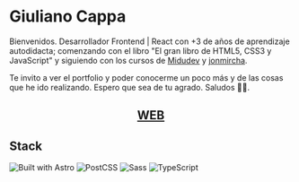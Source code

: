 # Giuliano Cappa

Bienvenidos.
Desarrollador Frontend | React con +3 de años de aprendizaje autodidacta; comenzando con el libro "El gran libro de HTML5, CSS3 y JavaScript" y siguiendo con los cursos de [Midudev](https://www.youtube.com/@midulive) y [jonmircha](https://www.youtube.com/@jonmircha).

Te invito a ver el portfolio y poder conocerme un poco más y de las cosas que he ido realizando.
Espero que sea de tu agrado. Saludos 👋😀.

<h2 align="center"><a href="https://giuliano-cappa.vercel.app">WEB</a></h2>

## Stack

![Built with Astro](https://img.shields.io/badge/Astro-0C1222?style=for-the-badge&logo=astro&logoColor=FDFDFE)
![PostCSS](https://img.shields.io/badge/postcss-DD3A0A?style=for-the-badge&logo=postcss&logoColor=white)
![Sass](https://img.shields.io/badge/Sass-CC6699?style=for-the-badge&logo=sass&logoColor=white)
![TypeScript](https://img.shields.io/badge/TypeScript-007ACC?style=for-the-badge&logo=typescript&logoColor=white)
